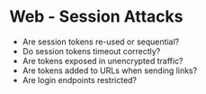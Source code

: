# Web - Session Attacks

* Are session tokens re-used or sequential?
* Do session tokens timeout correctly?
* Are tokens exposed in unencrypted traffic?
* Are tokens added to URLs when sending links?
* Are login endpoints restricted?
